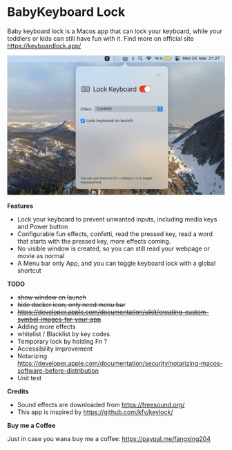 # BabyKeyboard Lock

Baby keyboard lock is a Macos app that can lock your keyboard, while your toddlers or kids can still have fun with it. Find more on official site https://keyboardlock.app/

![BabyKeyboard Lock screen shot](screenshots/main.png)

**Features**

- Lock your keyboard to prevent unwanted inputs, including media keys and Power button
- Configurable fun effects, confetti, read the pressed key, read a word that starts with the pressed key, more effects coming.
- No visible window is created, so you can still read your webpage or movie as normal
- A Menu bar only App, and you can toggle keyboard lock with a global shortcut

**TODO**

- ~~show window on launch~~
- ~~hide docker icon, only need menu bar~~
- ~~https://developer.apple.com/documentation/uikit/creating-custom-symbol-images-for-your-app~~
- Adding more effects
- whitelist / Blacklist by key codes
- Temporary lock by holding Fn ?
- Accessibility improvement
- Notarizing https://developer.apple.com/documentation/security/notarizing-macos-software-before-distribution
- Unit test


**Credits**

- Sound effects are downloaded from https://freesound.org/
- This app is inspired by https://github.com/kfv/keylock/


**Buy me a Coffee**

Just in case you wana buy me a coffee: https://paypal.me/fangxing204
